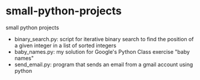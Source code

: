 # small-python-projects
small python projects
- binary_search.py: script for iterative binary search to find the position of a given integer in a list of sorted integers
- baby_names.py: my solution for Google's Python Class exercise "baby names"
- send_email.py: program that sends an email from a gmail account using python
